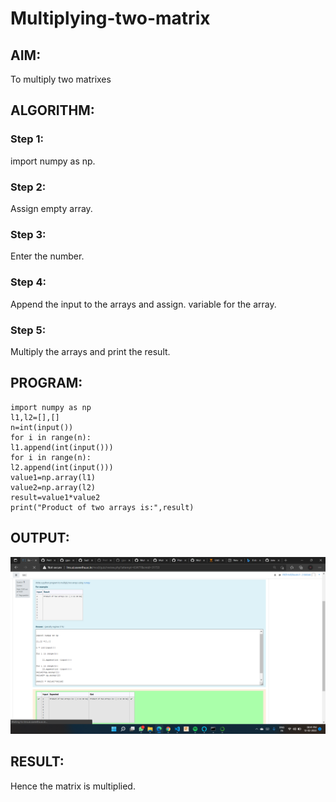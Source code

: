 # Multiplying-two-matrix

## AIM:
To multiply two matrixes



## ALGORITHM:

### Step 1:
import numpy as np.

### Step 2:
Assign empty array.

### Step 3:
Enter the number.

### Step 4:
Append the input to the arrays and assign. variable for the array.

### Step 5:
Multiply the arrays and print the result.


## PROGRAM:
```
import numpy as np
l1,l2=[],[]
n=int(input())
for i in range(n):
l1.append(int(input()))
for i in range(n):
l2.append(int(input()))
value1=np.array(l1)
value2=np.array(l2)
result=value1*value2
print("Product of two arrays is:",result)
```

## OUTPUT:
![OUTPUT](ps.png)


## RESULT:
Hence the matrix is multiplied.


